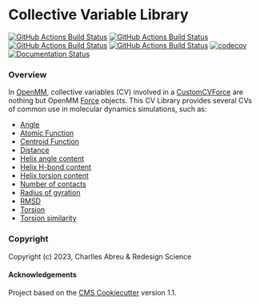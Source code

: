 Collective Variable Library
===========================
[//]: # (Badges)
[![GitHub Actions Build Status](https://github.com/RedesignScience/cvlib/workflows/Linux/badge.svg)](https://github.com/RedesignScience/cvlib/actions?query=workflow%3ALinux)
[![GitHub Actions Build Status](https://github.com/RedesignScience/cvlib/workflows/MacOS/badge.svg)](https://github.com/RedesignScience/cvlib/actions?query=workflow%3AMacOS)
[![GitHub Actions Build Status](https://github.com/RedesignScience/cvlib/workflows/Windows/badge.svg)](https://github.com/RedesignScience/cvlib/actions?query=workflow%3AWindows)
[![GitHub Actions Build Status](https://github.com/RedesignScience/cvlib/workflows/Linter/badge.svg)](https://github.com/RedesignScience/cvlib/actions?query=workflow%3ALinter)
[![codecov](https://codecov.io/gh/RedesignScience/cvlib/branch/main/graph/badge.svg)](https://codecov.io/gh/RedesignScience/cvlib/branch/main)
[![Documentation Status](https://readthedocs.org/projects/cvlib-for-openmm/badge/?style=flat)](https://readthedocs.org/projects/cvlib-for-openmm)

### Overview

In [OpenMM], collective variables (CV) involved in a [CustomCVForce] are nothing but OpenMM [Force]
objects. This CV Library provides several CVs of common use in molecular dynamics simulations, such
as:

* [Angle](https://cvlib-for-openmm.readthedocs.io/en/latest/api/Angle.html)
* [Atomic Function](https://cvlib-for-openmm.readthedocs.io/en/latest/api/AtomicFunction.html)
* [Centroid Function](https://cvlib-for-openmm.readthedocs.io/en/latest/api/CentroidFunction.html)
* [Distance](https://cvlib-for-openmm.readthedocs.io/en/latest/api/Distance.html)
* [Helix angle content](https://cvlib-for-openmm.readthedocs.io/en/latest/api/HelixAngleContent.html)
* [Helix H-bond content](https://cvlib-for-openmm.readthedocs.io/en/latest/api/HelixHBondContent.html)
* [Helix torsion content](https://cvlib-for-openmm.readthedocs.io/en/latest/api/HelixTorsionContent.html)
* [Number of contacts](https://cvlib-for-openmm.readthedocs.io/en/latest/api/NumberOfContacts.html)
* [Radius of gyration](https://cvlib-for-openmm.readthedocs.io/en/latest/api/RadiusOfGyration.html)
* [RMSD](https://cvlib-for-openmm.readthedocs.io/en/latest/api/RMSD.html)
* [Torsion](https://cvlib-for-openmm.readthedocs.io/en/latest/api/Torsion.html)
* [Torsion similarity](https://cvlib-for-openmm.readthedocs.io/en/latest/api/TorsionSimilarity.html)

### Copyright

Copyright (c) 2023, Charlles Abreu & Redesign Science


#### Acknowledgements

Project based on the [CMS Cookiecutter] version 1.1.


[CMS Cookiecutter]: https://github.com/molssi/cookiecutter-cms
[CustomCVForce]:    http://docs.openmm.org/latest/api-python/generated/openmm.openmm.CustomCVForce.html
[Force]:            http://docs.openmm.org/latest/api-python/generated/openmm.openmm.Force.html
[OpenMM]:           https://openmm.org
